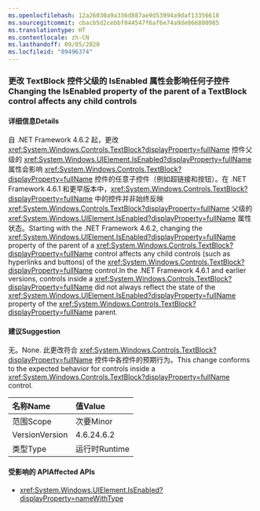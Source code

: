 ```yaml
---
ms.openlocfilehash: 12a26030a9a336d887ae9d53994a9daf13356618
ms.sourcegitcommit: cbacb5d2cebbf044547f6af6e74a9de866800985
ms.translationtype: HT
ms.contentlocale: zh-CN
ms.lasthandoff: 09/05/2020
ms.locfileid: "89496374"
---
```

### <a name="changing-the-isenabled-property-of-the-parent-of-a-textblock-control-affects-any-child-controls"></a><span data-ttu-id="28dc1-101">更改 TextBlock 控件父级的 IsEnabled 属性会影响任何子控件</span><span class="sxs-lookup"><span data-stu-id="28dc1-101">Changing the IsEnabled property of the parent of a TextBlock control affects any child controls</span></span>

#### <a name="details"></a><span data-ttu-id="28dc1-102">详细信息</span><span class="sxs-lookup"><span data-stu-id="28dc1-102">Details</span></span>

<span data-ttu-id="28dc1-103">自 .NET Framework 4.6.2 起，更改 <xref:System.Windows.Controls.TextBlock?displayProperty=fullName> 控件父级的 <xref:System.Windows.UIElement.IsEnabled?displayProperty=fullName> 属性会影响 <xref:System.Windows.Controls.TextBlock?displayProperty=fullName> 控件的任意子控件（例如超链接和按钮）。在 .NET Framework 4.6.1 和更早版本中，<xref:System.Windows.Controls.TextBlock?displayProperty=fullName> 中的控件并非始终反映 <xref:System.Windows.Controls.TextBlock?displayProperty=fullName> 父级的 <xref:System.Windows.UIElement.IsEnabled?displayProperty=fullName> 属性状态。</span><span class="sxs-lookup"><span data-stu-id="28dc1-103">Starting with the .NET Framework 4.6.2, changing the <xref:System.Windows.UIElement.IsEnabled?displayProperty=fullName> property of the parent of a <xref:System.Windows.Controls.TextBlock?displayProperty=fullName> control affects any child controls (such as hyperlinks and buttons) of the <xref:System.Windows.Controls.TextBlock?displayProperty=fullName> control.In the .NET Framework 4.6.1 and earlier versions, controls inside a <xref:System.Windows.Controls.TextBlock?displayProperty=fullName> did not always reflect the state of the <xref:System.Windows.UIElement.IsEnabled?displayProperty=fullName> property of the <xref:System.Windows.Controls.TextBlock?displayProperty=fullName> parent.</span></span>

#### <a name="suggestion"></a><span data-ttu-id="28dc1-104">建议</span><span class="sxs-lookup"><span data-stu-id="28dc1-104">Suggestion</span></span>

<span data-ttu-id="28dc1-105">无。</span><span class="sxs-lookup"><span data-stu-id="28dc1-105">None.</span></span> <span data-ttu-id="28dc1-106">此更改符合 <xref:System.Windows.Controls.TextBlock?displayProperty=fullName> 控件中各控件的预期行为。</span><span class="sxs-lookup"><span data-stu-id="28dc1-106">This change conforms to the expected behavior for controls inside a <xref:System.Windows.Controls.TextBlock?displayProperty=fullName> control.</span></span>

| <span data-ttu-id="28dc1-107">名称</span><span class="sxs-lookup"><span data-stu-id="28dc1-107">Name</span></span>    | <span data-ttu-id="28dc1-108">值</span><span class="sxs-lookup"><span data-stu-id="28dc1-108">Value</span></span>       |
|:--------|:------------|
| <span data-ttu-id="28dc1-109">范围</span><span class="sxs-lookup"><span data-stu-id="28dc1-109">Scope</span></span>   |<span data-ttu-id="28dc1-110">次要</span><span class="sxs-lookup"><span data-stu-id="28dc1-110">Minor</span></span>|
|<span data-ttu-id="28dc1-111">Version</span><span class="sxs-lookup"><span data-stu-id="28dc1-111">Version</span></span>|<span data-ttu-id="28dc1-112">4.6.2</span><span class="sxs-lookup"><span data-stu-id="28dc1-112">4.6.2</span></span>|
|<span data-ttu-id="28dc1-113">类型</span><span class="sxs-lookup"><span data-stu-id="28dc1-113">Type</span></span>|<span data-ttu-id="28dc1-114">运行时</span><span class="sxs-lookup"><span data-stu-id="28dc1-114">Runtime</span></span>|

#### <a name="affected-apis"></a><span data-ttu-id="28dc1-115">受影响的 API</span><span class="sxs-lookup"><span data-stu-id="28dc1-115">Affected APIs</span></span>

- <xref:System.Windows.UIElement.IsEnabled?displayProperty=nameWithType>

<!--

#### Affected APIs

- `P:System.Windows.UIElement.IsEnabled`

-->
